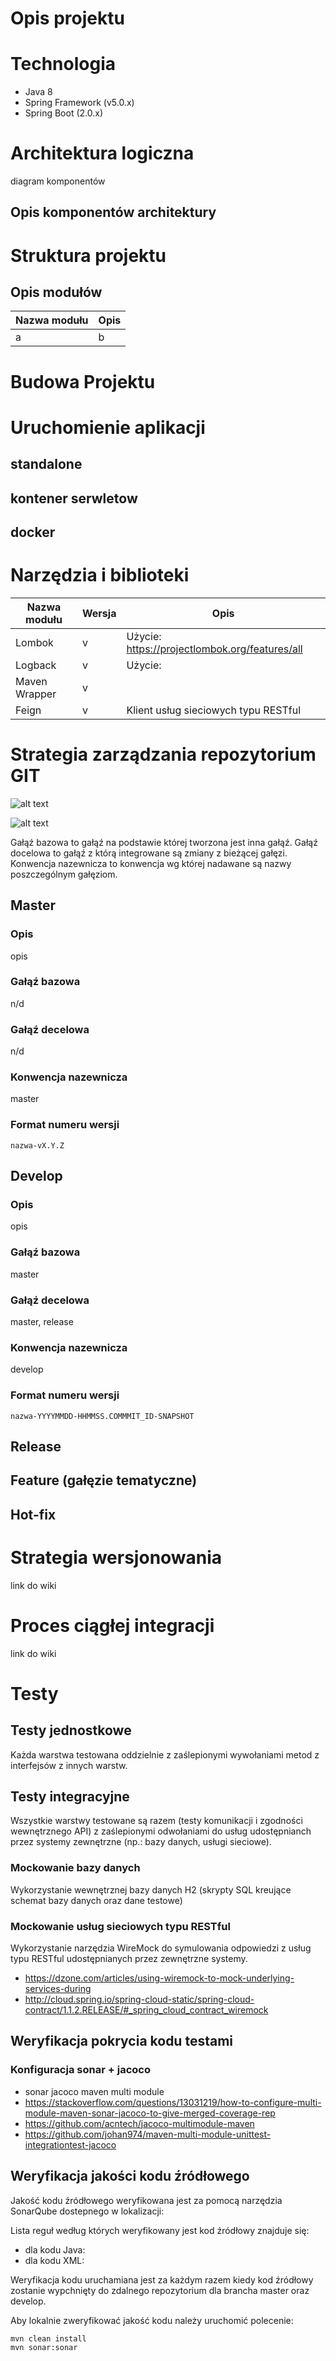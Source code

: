 # Opis projektu

# Technologia

 - Java 8
 - Spring Framework (v5.0.x)
 - Spring Boot (2.0.x)

# Architektura logiczna

diagram komponentów

## Opis komponentów architektury

# Struktura projektu

## Opis modułów

| Nazwa modułu | Opis |
|---|---|
| a | b |

# Budowa Projektu

# Uruchomienie aplikacji

## standalone

## kontener serwletow

## docker

# Narzędzia i biblioteki

| Nazwa modułu | Wersja | Opis |
|---|---|---|
| Lombok | v | Użycie: https://projectlombok.org/features/all |
| Logback | v | Użycie: |
| Maven Wrapper | v | |
| Feign | v | Klient usług sieciowych typu RESTful |

# Strategia zarządzania repozytorium GIT

![alt text](https://cdn-images-1.medium.com/max/1600/1*CChjPbEmKDWIpPG-OVXfFg.png "Logo Title Text 1")

![alt text](https://cdn-images-1.medium.com/max/1600/1*ddK2ImDbJmkBAH8MGKkT2Q.png "Logo Title Text 1")

Gałąź bazowa to gałąź na podstawie której tworzona jest inna gałąź.
Gałąź docelowa to gałąź z którą integrowane są zmiany z bieżącej gałęzi.
Konwencja nazewnicza to konwencja wg której nadawane są nazwy poszczególnym gałęziom.

## Master

### Opis
opis

### Gałąź bazowa
n/d

### Gałąź decelowa
n/d

### Konwencja nazewnicza
master

### Format numeru wersji
```
nazwa-vX.Y.Z
```

## Develop

### Opis
opis

### Gałąź bazowa
master

### Gałąź decelowa
master, release

### Konwencja nazewnicza
develop

### Format numeru wersji
```
nazwa-YYYYMMDD-HHMMSS.COMMMIT_ID-SNAPSHOT
```

## Release

## Feature (gałęzie tematyczne)

## Hot-fix

# Strategia wersjonowania

link do wiki

# Proces ciągłej integracji

link do wiki

# Testy

## Testy jednostkowe

Każda warstwa testowana oddzielnie z zaślepionymi wywołaniami metod z interfejsów z innych warstw.

## Testy integracyjne

Wszystkie warstwy testowane są razem (testy komunikacji i zgodności wewnętrznego API) z zaślepionymi odwołaniami do usług udostępnianch przez systemy zewnętrzne (np.: bazy danych, usługi sieciowe).

### Mockowanie bazy danych

Wykorzystanie wewnętrznej bazy danych H2 (skrypty SQL kreujące schemat bazy danych oraz dane testowe)

### Mockowanie usług sieciowych typu RESTful

Wykorzystanie narzędzia WireMock do symulowania odpowiedzi z usług typu RESTful udostępnianych przez zewnętrzne systemy.
- https://dzone.com/articles/using-wiremock-to-mock-underlying-services-during
- http://cloud.spring.io/spring-cloud-static/spring-cloud-contract/1.1.2.RELEASE/#_spring_cloud_contract_wiremock

## Weryfikacja pokrycia kodu testami 

### Konfiguracja sonar + jacoco
- sonar jacoco maven multi module
- https://stackoverflow.com/questions/13031219/how-to-configure-multi-module-maven-sonar-jacoco-to-give-merged-coverage-rep
- https://github.com/acntech/jacoco-multimodule-maven
- https://github.com/johan974/maven-multi-module-unittest-integrationtest-jacoco

## Weryfikacja jakości kodu źródłowego

Jakość kodu źródłowego weryfikowana jest za pomocą narzędzia SonarQube dostepnego w lokalizacji: 

Lista reguł według których weryfikowany jest kod źródłowy znajduje się:
- dla kodu Java: 
- dla kodu XML:

Weryfikacja kodu uruchamiana jest za każdym razem kiedy kod źródłowy zostanie wypchnięty do zdalnego repozytorium dla brancha master oraz develop.

Aby lokalnie zweryfikować jakość kodu należy uruchomić polecenie:

```
mvn clean install
mvn sonar:sonar
```
